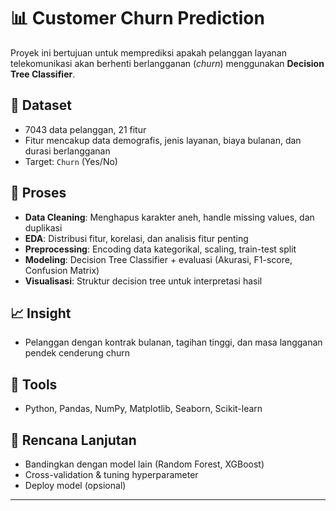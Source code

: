 # 📊 Customer Churn Prediction

Proyek ini bertujuan untuk memprediksi apakah pelanggan layanan telekomunikasi akan berhenti berlangganan (*churn*) menggunakan **Decision Tree Classifier**.

## 📁 Dataset
- 7043 data pelanggan, 21 fitur
- Fitur mencakup data demografis, jenis layanan, biaya bulanan, dan durasi berlangganan
- Target: `Churn` (Yes/No)

## 🔧 Proses
- **Data Cleaning**: Menghapus karakter aneh, handle missing values, dan duplikasi
- **EDA**: Distribusi fitur, korelasi, dan analisis fitur penting
- **Preprocessing**: Encoding data kategorikal, scaling, train-test split
- **Modeling**: Decision Tree Classifier + evaluasi (Akurasi, F1-score, Confusion Matrix)
- **Visualisasi**: Struktur decision tree untuk interpretasi hasil

## 📈 Insight
- Pelanggan dengan kontrak bulanan, tagihan tinggi, dan masa langganan pendek cenderung churn

## 🧰 Tools
- Python, Pandas, NumPy, Matplotlib, Seaborn, Scikit-learn

## 🚀 Rencana Lanjutan
- Bandingkan dengan model lain (Random Forest, XGBoost)
- Cross-validation & tuning hyperparameter
- Deploy model (opsional)

---
